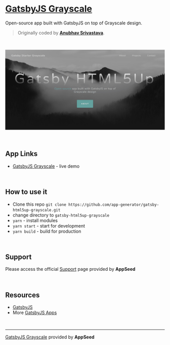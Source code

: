 # [GatsbyJS Grayscale](https://appseed.us/apps/gatsbyjs/gatsby-html5up-grayscale)

Open-source app built with GatsbyJS on top of Grayscale design. 

> Originally coded by **[Anubhav Srivastava](https://github.com/anubhavsrivastava/)**.

<br />

![GatsbyJS Grayscale - Gif animated intro.](https://github.com/app-generator/static/blob/master/products/gatsby-html5up-grayscale-intro.gif?raw=true)

<br />

## App Links

- [GatsbyJS Grayscale](https://gatsby-html5up-grayscale.appseed.us) - live demo

<br />

## How to use it
- Clone this repo `git clone https://github.com/app-generator/gatsby-html5up-grayscale.git`
- change directory to `gatsby-html5up-grayscale`
- `yarn` - install modules
- `yarn start` - start for development
- `yarn build` - build for production

<br />

## Support

Please access the official [Support](https://appseed.us/support) page provided by **AppSeed**

<br />

## Resources
 
 - [GatsbyJS](https://www.gatsbyjs.org/)
 - More [GatsbyJS Apps](https://appseed.us/apps/gatsbyjs)

<br />

---
[GatsbyJS Grayscale](https://appseed.us/apps/gatsbyjs/gatsby-html5up-grayscale) provided by **AppSeed**
